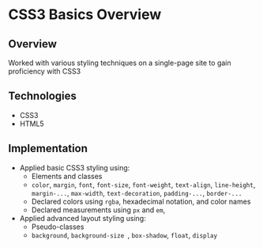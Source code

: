 # CSS3 Basics Overview
## Overview
Worked with various styling techniques on a single-page site to gain proficiency with CSS3

## Technologies
- CSS3
- HTML5

## Implementation
- Applied basic CSS3 styling using:
  - Elements and classes
   - `color`, `margin`, `font`, `font-size`, `font-weight`, `text-align`, `line-height`,  `margin-...`, `max-width`, `text-decoration`, `padding-...`, `border-...`
  - Declared colors using `rgba`, hexadecimal notation, and color names
  - Declared measurements using `px` and `em`,
- Applied advanced layout styling using:
  - Pseudo-classes
  - `background`, `background-size `, `box-shadow`, `float`, `display`
